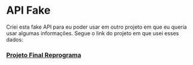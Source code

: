 # API Fake 
Criei esta fake API para eu poder usar em outro projeto em que eu queria usar algumas informações. Segue o link do projeto em que usei esses dados:
### [Projeto Final Reprograma](https://github.com/snalbuquerque/projeto-final-reprograma-react)
